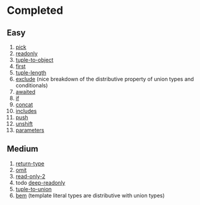 # Completed

## Easy

1. [pick](questions/00004-easy-pick/template.ts)
2. [readonly](questions/00007-easy-readonly/template.ts)
3. [tuple-to-object](questions/00011-easy-tuple-to-object/template.ts)
4. [first](questions/00014-easy-first/template.ts)
5. [tuple-length](questions/00018-easy-tuple-length/template.ts)
6. [exclude](questions/00043-easy-exclude/template.ts) (nice breakdown of the distributive property of union types and conditionals)
7. [awaited](questions/00189-easy-awaited/template.ts)
8. [if](questions/00268-easy-if/template.ts)
9. [concat](questions/00533-easy-concat/template.ts)
10. [includes](questions/00898-easy-includes/template.ts)
11. [push](questions/03057-easy-push/template.ts)
12. [unshift](questions/03060-easy-unshift/template.ts)
13. [parameters](questions/03312-easy-parameters/template.ts)


## Medium

1. [return-type](questions/00002-medium-return-type/template.ts)
2. [omit](questions/00003-medium-omit/template.ts)
3. [read-only-2](questions/00008-medium-readonly-2/template.ts)
4. todo [deep-readonly](questions/00009-medium-deep-readonly/template.ts)
5. [tuple-to-union](questions/00010-medium-tuple-to-union/template.ts)
6. [bem](questions/03326-medium-bem-style-string/template.ts) (template literal types are distributive with union types)